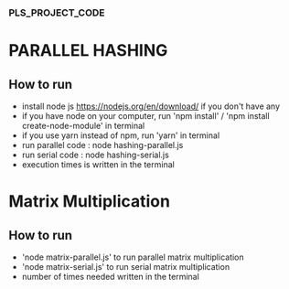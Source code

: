### PLS_PROJECT_CODE


# PARALLEL HASHING

## How to run
- install node js https://nodejs.org/en/download/ if you don't have any
- if you have node on your computer, run 'npm install' / 'npm install create-node-module' in terminal
- if you use yarn instead of npm, run 'yarn' in terminal
- run parallel code : node hashing-parallel.js
- run serial code : node hashing-serial.js
- execution times is written in the terminal


# Matrix Multiplication 

## How to run
- 'node matrix-parallel.js' to run parallel matrix multiplication
- 'node matrix-serial.js' to run serial matrix multiplication
- number of times needed written in the terminal
